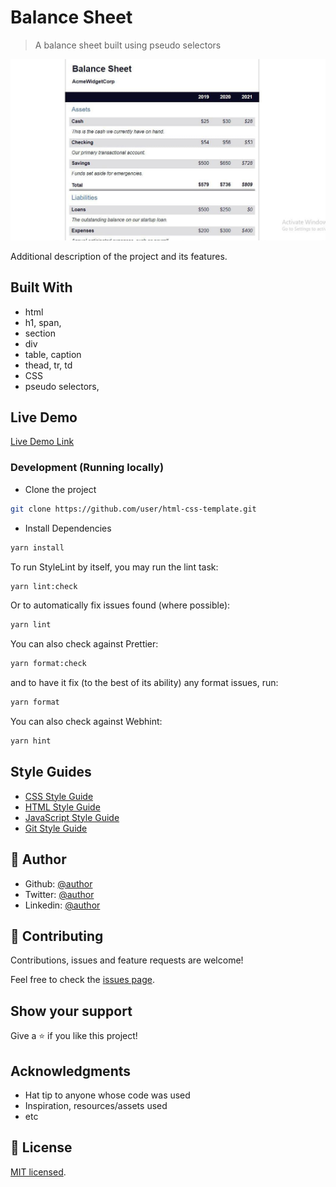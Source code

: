 # Balance Sheet
> A balance sheet built using pseudo selectors

![screenshot](./app_screenshot.png)

Additional description of the project and its features.

## Built With

- html
- h1, span, 
- section 
- div
- table, caption 
- thead, tr, td
- CSS
- pseudo selectors, 

## Live Demo

[Live Demo Link](https://11-fcc-balancesheet.netlify.app)

### Development (Running locally)

- Clone the project

```bash
git clone https://github.com/user/html-css-template.git

```

- Install Dependencies

```bash
yarn install
```

To run StyleLint by itself, you may run the lint task:

```bash
yarn lint:check
```

Or to automatically fix issues found (where possible):

```bash
yarn lint
```

You can also check against Prettier:

```bash
yarn format:check
```

and to have it fix (to the best of its ability) any format issues, run:

```bash
yarn format
```

You can also check against Webhint:

```bash
yarn hint
```

## Style Guides

- [CSS Style Guide](http://udacity.github.io/frontend-nanodegree-styleguide/css.html)
- [HTML Style Guide](http://udacity.github.io/frontend-nanodegree-styleguide/index.html)
- [JavaScript Style Guide](http://udacity.github.io/frontend-nanodegree-styleguide/javascript.html)
- [Git Style Guide](https://udacity.github.io/git-styleguide/)

## 👤 Author

- Github: [@author](https://github.com/author)
- Twitter: [@author](https://twitter.com/author)
- Linkedin: [@author](https://www.linkedin.com/in/author/)

## 🤝 Contributing

Contributions, issues and feature requests are welcome!

Feel free to check the [issues page](../../issues).

## Show your support

Give a ⭐️ if you like this project!

## Acknowledgments

- Hat tip to anyone whose code was used
- Inspiration, resources/assets used
- etc

## 📝 License

[MIT licensed](./LICENSE).
